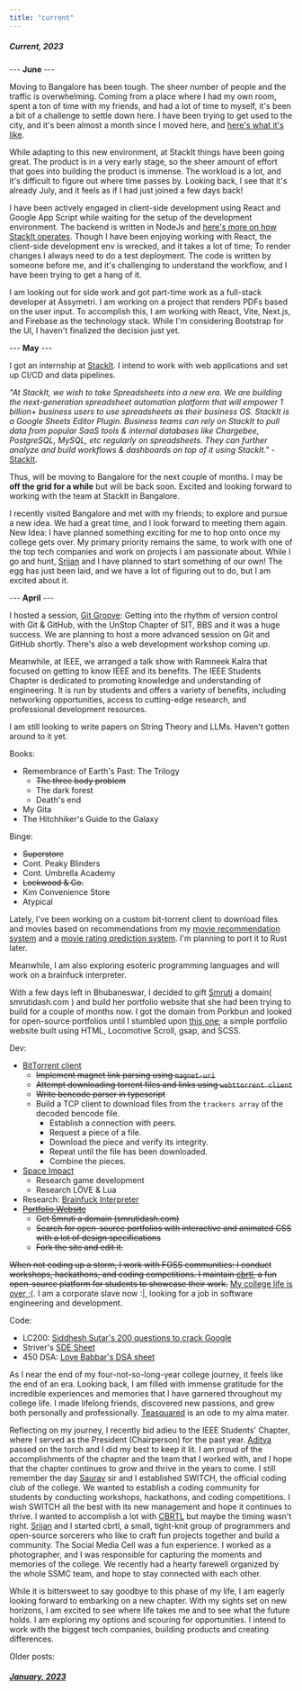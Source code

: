 ```yaml
---
title: "current"
---
```


##### Current, 2023

--- **June** ---

Moving to Bangalore has been tough. The sheer number of people and the traffic is overwhelming. Coming from a place where I had my own room, spent a ton of time with my friends, and had a lot of time to myself, it's been a bit of a challenge to settle down here. I have been trying to get used to the city, and it's been almost a month since I moved here, and [here's what it's like](/blog/lifeinametro.html).

While adapting to this new environment, at StackIt things have been going great. The product is in a very early stage, so the sheer amount of effort that goes into building the product is immense. The workload is a lot, and it's difficult to figure out where time passes by. Looking back, I see that it's already July, and it feels as if I had just joined a few days back!

I have been actively engaged in client-side development using React and Google App Script while waiting for the setup of the development environment. The backend is written in NodeJs and [here's more on how StackIt operates](/blog/stackit.tech.html). Though I have been enjoying working with React, the client-side development env is wrecked, and it takes a lot of time; To render changes I always need to do a test deployment. The code is written by someone before me, and it's challenging to understand the workflow, and I have been trying to get a hang of it.

I am looking out for side work and got part-time work as a full-stack developer at Assymetri. I am working on a project that renders PDFs based on the user input. To accomplish this, I am working with React, Vite, Next.js, and Firebase as the technology stack. While I'm considering Bootstrap for the UI, I haven't finalized the decision just yet.

--- **May** ---

I got an internship at [StackIt](https://nowstackit.com). I intend to work with web applications and set up CI/CD and data pipelines.

*"At StackIt, we wish to take Spreadsheets into a new era. We are building the next-generation spreadsheet automation platform that will empower 1 billion+ business users to use spreadsheets as their business OS. StackIt is a Google Sheets Editor Plugin. Business teams can rely on StackIt to pull data from popular SaaS tools & internal databases like Chargebee, PostgreSQL, MySQL, etc regularly on spreadsheets. They can further analyze and build workflows & dashboards on top of it using StackIt."* - [StackIt](https://nowstackit.com).

Thus, will be moving to Bangalore for the next couple of months. I may be **off the grid for a while** but will be back soon. Excited and looking forward to working with the team at StackIt in Bangalore.

I recently visited Bangalore and met with my friends; to explore and pursue a new idea. We had a great time, and I look forward to meeting them again. New Idea: I have planned something exciting for me to hop onto once my college gets over. My primary priority remains the same, to work with one of the top tech companies and work on projects I am passionate about. While I go and hunt, [Srijan](https://injuly.in) and I have planned to start something of our own! The egg has just been laid, and we have a lot of figuring out to do, but I am excited about it.

--- **April** ---

I hosted a session, [Git Groove](https://www.linkedin.com/posts/anubhabpatnaik0530_git-groove-getting-into-the-rhythm-of-version-activity-7050527332519862272-jniz?utm_source=share&utm_medium=member_desktop): Getting into the rhythm of version control with Git & GitHub, with the UnStop Chapter of SIT, BBS and it was a huge success. We are planning to host a more advanced session on Git and GitHub shortly. There's also a web development workshop coming up.

Meanwhile, at IEEE, we arranged a talk show with Ramneek Kalra that focused on getting to know IEEE and its benefits. The IEEE Students Chapter is dedicated to promoting knowledge and understanding of engineering. It is run by students and offers a variety of benefits, including networking opportunities, access to cutting-edge research, and professional development resources.

I am still looking to write papers on String Theory and LLMs. Haven't gotten around to it yet.

Books:

- Remembrance of Earth's Past: The Trilogy
  - ~~The three body problem~~
  - The dark forest
  - Death's end
- My Gita
- The Hitchhiker's Guide to the Galaxy

Binge:

- ~~Superstore~~
- Cont. Peaky Blinders
- Cont. Umbrella Academy
- ~~Lockwood & Co.~~
- Kim Convenience Store
- Atypical

Lately, I've been working on a custom bit-torrent client to download files and movies based on recommendations from my [movie recommendation system](https://github.com/fuzzymfx/Movie-recommendation) and a [movie rating prediction system](https://github.com/fuzzymfx/Movie-rating-prediction). I'm planning to port it to Rust later.

Meanwhile, I am also exploring esoteric programming languages and will work on a brainfuck interpreter.

With a few days left in Bhubaneswar, I decided to gift [Smruti](https://smrutidash.com) a domain( smrutidash.com ) and build her portfolio website that she had been trying to build for a couple of months now. I got the domain from Porkbun and looked for open-source portfolios until I stumbled upon [this one](https://seyi.dev/); a simple portfolio website built using HTML, Locomotive Scroll, gsap, and SCSS.

Dev:

- [BitTorrent client]( https://github.com/fuzzymfx/bee)
  - ~~Implement magnet link parsing using `magnet-uri`~~
  - ~~Attempt downloading torrent files and links using `webttorrent client`~~
  - ~~Write bencode parser in typescript~~
  - Build a TCP client to download files from the `trackers array` of the decoded bencode file.
    - Establish a connection with peers.
    - Request a piece of a file.
    - Download the piece and verify its integrity.
    - Repeat until the file has been downloaded.
    - Combine the pieces.
- [Space Impact](https://en.wikipedia.org/wiki/Space_Impact)
  - Research game development
  - Research LÖVE & Lua
- Research: [Brainfuck Interpreter](https://en.wikipedia.org/wiki/Brainfuck)
- ~~[Portfolio Website](https://smrutidash.com)~~
  - ~~Get Smruti a domain (smrutidash.com)~~
  - ~~Search for open-source portfolios with interactive and animated CSS with a lot of design specifications~~
  - ~~Fork the site and edit it.~~

~~When not coding up a storm, I work with FOSS communities: I conduct workshops, hackathons, and coding competitions. I maintain [cbrtl](https://cbrtl.github.io), a fun open-source platform for students to showcase their work.~~ [My college life is over ;(](/blog/teasquared.html). I am a corporate slave now :|, looking for a job in software engineering and development.

Code:

- LC200: [Siddhesh Sutar's 200 questions to crack Google](https://medium.com/@siddhism/how-i-prepared-for-google-0-leetcode-questions-to-200-questions-e37690ebce85)
- Striver's [SDE Sheet](https://takeuforward.org/interviews/strivers-sde-sheet-top-coding-interview-problems/)
- 450 DSA: [Love Babbar's DSA sheet](https://www.geeksforgeeks.org/dsa-sheet-by-love-babbar/)

As I near the end of my four-not-so-long-year college journey, it feels like the end of an era. Looking back, I am filled with immense gratitude for the incredible experiences and memories that I have garnered throughout my college life. I made lifelong friends, discovered new passions, and grew both personally and professionally. [Teasquared](/blog/teasquared.html) is an ode to my alma mater.

Reflecting on my journey, I recently bid adieu to the IEEE Students' Chapter, where I served as the President (Chairperson) for the past year. [Aditya](https://www.linkedin.com/in/aditya-viswabhusan/) passed on the torch and I did my best to keep it lit. I am proud of the accomplishments of the chapter and the team that I worked with, and I hope that the chapter continues to grow and thrive in the years to come. I still remember the day [Saurav](https://www.linkedin.com/in/saurav-jha-4a01341b1/) sir and I established SWITCH, the official coding club of the college. We wanted to establish a coding community for students by conducting workshops, hackathons, and coding competitions. I wish SWITCH all the best with its new management and hope it continues to thrive. I wanted to accomplish a lot with [CBRTL](https://cbrtl.github.io/) but maybe the timing wasn't right. [Srijan](https://injuly.in) and I started cbrtl, a small, tight-knit group of programmers and open-source sorcerers who like to craft fun projects together and build a community. The Social Media Cell was a fun experience. I worked as a photographer, and I was responsible for capturing the moments and memories of the college. We recently had a hearty farewell organized by the whole SSMC team, and hope to stay connected with each other.

While it is bittersweet to say goodbye to this phase of my life, I am eagerly looking forward to embarking on a new chapter. With my sights set on new horizons, I am excited to see where life takes me and to see what the future holds. I am exploring my options and scouring for opportunities. I intend to work with the biggest tech companies, building products and creating differences.

Older posts:

##### [January, 2023](/blog/january23.html)

